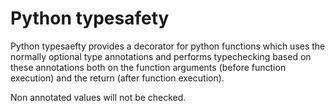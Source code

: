 Python typesafety
====

Python typesaefty provides a decorator for python functions which uses the normally optional type annotations and performs typechecking based on these annotations both on the function arguments (before function execution) and the return (after function execution).

Non annotated values will not be checked.
